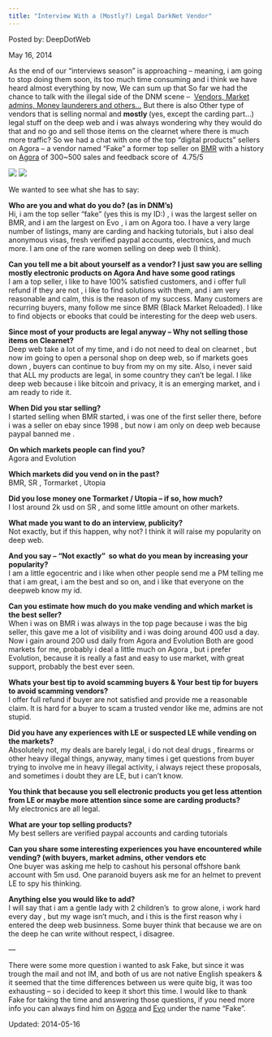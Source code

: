 ```yaml
---
title: "Interview With a (Mostly?) Legal DarkNet Vendor"
---
```


Posted by: DeepDotWeb

<span>May 16, 2014</span>

<p>As the end of our &#8220;interviews season&#8221; is approaching &#8211; meaning, i am going to stop doing them soon, its too much time consuming and i think we have heard almost everything by now, We can sum up that So far we had the chance to talk with the illegal side of the DNM scene &#8211;  <a href="?s=interview">Vendors, Market admins, Money launderers and others&#8230;</a> But there is also Other type of vendors that is selling normal and <strong>mostly </strong>(yes, except the carding part&#8230;) legal stuff on the deep web and i was always wondering why they would do that and no go and sell those items on the clearnet where there is much more traffic? So we had a chat with one of the top &#8220;digital products&#8221; sellers on Agora &#8211; a vendor named &#8220;Fake&#8221; a former top seller on <a href="marketplace-directory/listing/black-market-reloaded-bmr">BMR</a> with a history on <a href="marketplace-directory/listing/agora-market">Agora</a> of 300~500 sales and feedback score of  <span class="gen-user-ratings">4.75/5</span></p>
<img src="https://info-gir.github.io/deepdotweb/imgs/2014/05/fake.png" />


<img src="https://info-gir.github.io/deepdotweb/imgs/2014/05/p-id.png"/>
<p>We wanted to see what she has to say:</p>
<p><strong>Who are you and what do you do? (as in DNM&#8217;s)</strong><br />
    Hi, i am the top seller &#8220;fake&#8221; (yes this is my ID:) , i was the largest seller on BMR, and i am the largest on Evo , i am on Agora too. I have a very large number of listings, many are carding and hacking tutorials, but i also deal anonymous visas, fresh verified paypal accounts, electronics, and much more. I am one of the rare women selling on deep web (I think).</p>
<p><strong> Can you tell me a bit about yourself as a vendor? I just saw you are selling mostly electronic products on Agora And have some good ratings</strong><br />
    I am a top seller, i like to have 100% satisfied customers, and i offer full refund if they are not , i like to find solutions with them, and i am very reasonable and calm, this is the reason of my success. Many customers are recurring buyers, many follow me since BMR (Black Market Reloaded). I like to find objects or ebooks that could be interesting for the deep web users.</p>
<p><strong> Since most of your products are legal anyway &#8211; Why not selling those items on Clearnet?<br />
</strong>Deep web take a lot of my time, and i do not need to deal on clearnet , but now im going to open a personal shop on deep web, so if markets goes down , buyers can continue to buy from my on my site. Also, i never said that ALL my products are legal, in some country they can&#8217;t be legal. I like deep web because i like bitcoin and privacy, it is an emerging market, and i am ready to ride it.</p>
<p><strong> When Did you star selling?<br />
</strong>I started selling when BMR started, i was one of the first seller there, before i was a seller on ebay since 1998 , but now i am only on deep web because paypal banned me .</p>
<p><strong>On which markets people can find you?<br />
</strong>Agora and Evolution</p>
<p><strong> Which markets did you vend on in the past?<br />
</strong>BMR, SR , Tormarket , Utopia</p>
<div class="im"><strong>Did you lose money one Tormarket / Utopia &#8211; if so, how much?<br />
</strong>I lost around 2k usd on SR , and some little amount on other markets.</div>
<p><strong> What made you want to do an interview, publicity?<br />
</strong>Not exactly, but if this happen, why not? I think it will raise my popularity on deep web.</p>
<p><strong>And you say &#8211; &#8220;Not exactly&#8221;  so what do you mean by increasing your popularity?<br />
</strong>I am a little egocentric and i like when other people send me a PM telling me that i am great, i am the best and so on, and i like that everyone on the deepweb know my id.</p>
<p><strong> Can you estimate how much do you make vending and which market is the best seller?<br />
</strong>When i was on BMR i was always in the top page because i was the big seller, this gave me a lot of visibility and i was doing around 400 usd a day. Now i gain around 200 usd daily from Agora and Evolution Both are good markets for me, probably i deal a little much on Agora , but i prefer Evolution, because it is really a fast and easy to use market, with great support, probably the best ever seen.</p>
<p><strong> Whats your best tip to avoid scamming buyers &amp; Your best tip for buyers to avoid scamming vendors?<br />
</strong>I offer full refund if buyer are not satisfied and provide me a reasonable claim. It is hard for a buyer to scam a trusted vendor like me, admins are not stupid.</p>
<p><strong> Did you have any experiences with LE or suspected LE while vending on the markets?<br />
</strong>Absolutely not, my deals are barely legal, i do not deal drugs , firearms or other heavy illegal things, anyway, many times i get questions from buyer trying to involve me in heavy illegal activity, i always reject these proposals, and sometimes i doubt they are LE, but i can&#8217;t know.</p>
<p><strong>You think that because you sell electronic products you get less attention from LE or maybe more attention since some are carding products?</strong><br />
    My electronics are all legal.</p>
<p><strong>What are your top selling products?<br />
</strong>My best sellers are verified paypal accounts and carding tutorials</p>
<p><strong>Can you share some interesting experiences you have encountered while vending? (with buyers, market admins, other vendors etc<br />
</strong>One buyer was asking me help to cashout his personal offshore bank account with 5m usd. One paranoid buyers ask me for an helmet to prevent LE to spy his thinking.</p>
<p><strong>Anything else you would like to add?</strong><br />
    I will say that i am a gentle lady with 2 children&#8217;s  to grow alone, i work hard every day , but my wage isn&#8217;t much, and i this is the first reason why i entered the deep web businness. Some buyer think that because we are on the deep he can write without respect, i disagree.</p>
<p>&#8212;</p>
<p>There were some more question i wanted to ask Fake, but since it was trough the mail and not IM, and both of us are not native English speakers &amp; it seemed that the time differences between us were quite big, it was too exhausting &#8211; so i decided to keep it short this time. I would like to thank Fake for taking the time and answering those questions, if you need more info you can always find him on <a href="marketplace-directory/listing/agora-market">Agora</a> and <a href="marketplace-directory/listing/evolution-marketplace">Evo</a> under the name &#8220;Fake&#8221;.</p>

Updated: 2014-05-16
    
